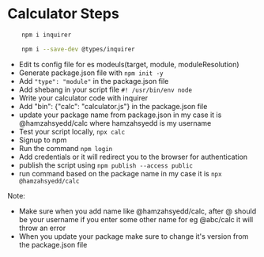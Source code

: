 # Calculator Steps

```bash
    npm i inquirer

    npm i --save-dev @types/inquirer
```

- Edit ts config file for es modeuls(target, module, moduleResolution)
- Generate package.json file with `npm init -y`
- Add `"type": "module"` in the package.json file
- Add shebang in your script file `#! /usr/bin/env node`
- Write your calculator code with inquirer
- Add "bin": {"calc": "calculator.js"} in the package.json file
- update your package name from package.json in my case it is @hamzahsyedd/calc where hamzahsyedd is my username
- Test your script locally, `npx calc`
- Signup to npm
- Run the command `npm login`
- Add credentials or it will redirect you to the browser for authentication
- publish the script using `npm publish --access public`
- run command based on the package name in my case it is `npx @hamzahsyedd/calc`

Note:

- Make sure when you add name like @hamzahsyedd/calc, after @ should be your username
  if you enter some other name for eg @abc/calc it will throw an error
- When you update your package make sure to change it's version from the package.json file

```

```
